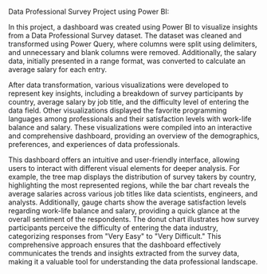 Data Professional Survey Project using Power BI:

In this project, a dashboard was created using Power BI to visualize insights from a Data Professional Survey dataset. The dataset was cleaned and transformed using Power Query, where columns were split using delimiters, and unnecessary and blank columns were removed. Additionally, the salary data, initially presented in a range format, was converted to calculate an average salary for each entry.

After data transformation, various visualizations were developed to represent key insights, including a breakdown of survey participants by country, average salary by job title, and the difficulty level of entering the data field. Other visualizations displayed the favorite programming languages among professionals and their satisfaction levels with work-life balance and salary. These visualizations were compiled into an interactive and comprehensive dashboard, providing an overview of the demographics, preferences, and experiences of data professionals.

This dashboard offers an intuitive and user-friendly interface, allowing users to interact with different visual elements for deeper analysis. For example, the tree map displays the distribution of survey takers by country, highlighting the most represented regions, while the bar chart reveals the average salaries across various job titles like data scientists, engineers, and analysts. Additionally, gauge charts show the average satisfaction levels regarding work-life balance and salary, providing a quick glance at the overall sentiment of the respondents. The donut chart illustrates how survey participants perceive the difficulty of entering the data industry, categorizing responses from "Very Easy" to "Very Difficult." This comprehensive approach ensures that the dashboard effectively communicates the trends and insights extracted from the survey data, making it a valuable tool for understanding the data professional landscape.

